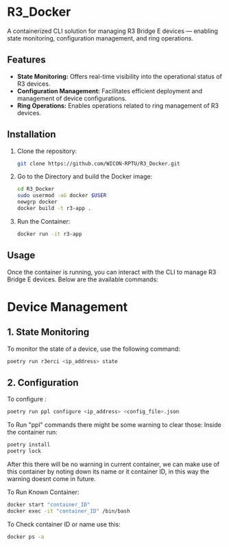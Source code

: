 # R3_Docker
A containerized CLI solution for managing R3 Bridge E devices — enabling state monitoring, configuration management, and ring operations.

## Features

- **State Monitoring:** Offers real-time visibility into the operational status of R3 devices.
- **Configuration Management:** Facilitates efficient deployment and management of device configurations.
- **Ring Operations:** Enables operations related to ring management of R3 devices.

## Installation

1. Clone the repository:
   ```bash
   git clone https://github.com/WICON-RPTU/R3_Docker.git

2. Go to the Directory and build the Docker image:
   ```bash
   cd R3_Docker
   sudo usermod -aG docker $USER
   newgrp docker
   docker build -t r3-app .

3. Run the Container:
   ```bash
   docker run -it r3-app
## Usage

Once the container is running, you can interact with the CLI to manage R3 Bridge E devices. Below are the available commands:
# Device Management
## 1. **State Monitoring**
To monitor the state of a device, use the following command:
  ```bash
  poetry run r3erci <ip_address> state
```
## 2. **Configuration**
To configure :
```bash
poetry run ppl configure <ip_address> <config_file>.json
````
To Run "ppl" commands there might be some warning to clear those:
Inside the container run:
```bash
poetry install
poetry lock
````
After this there will be no warning in current container, we can make use of this container by noting down its name or it container ID, in this way the warning doesnt come in future.

To Run Known Container:
```bash
docker start "container_ID"
docker exec -it "container_ID" /bin/bash
```
To Check container ID or name use this:
```bash
docker ps -a
